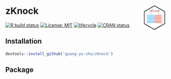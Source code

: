 # zKnock <img src="pkgdown/favicon/apple-touch-icon.png" align="right" width=15% />

[![R build status](https://github.com/microsoft/wpa/workflows/R-CMD-check/badge.svg)](https://github.com/guang-yu-zhu/zKnock)
[![License: MIT](https://img.shields.io/badge/License-MIT-yellow.svg)](https://opensource.org/licenses/MIT/)
[![lifecycle](https://img.shields.io/badge/lifecycle-maturing-blue.svg)](https://lifecycle.r-lib.org/articles/stages.html)
[![CRAN status](https://www.r-pkg.org/badges/version/wpa)](https://CRAN.R-project.org/)

## Installation

```R
devtools::install_github('guang-yu-zhu/zKnock')
```

## Package

